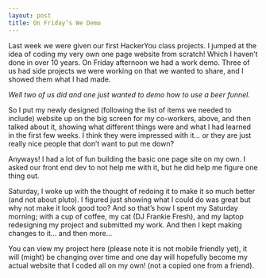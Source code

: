 ```yaml
---
layout: post
title: On Friday’s We Demo
---
```


Last week we were given our first HackerYou class projects. I jumped at the idea of coding my very own one page website from scratch! Which I haven’t done in over 10 years. On Friday afternoon we had a work demo. Three of us had side projects we were working on that we wanted to share, and I showed them what I had made.

<em>Well two of us did and one just wanted to demo how to use a beer funnel.</em>

So I put my newly designed (following the list of items we needed to include) website up on the big screen for my co-workers, above, and then talked about it, showing what different things were and what I had learned in the first few weeks. I think they were impressed with it… or they are just really nice people that don’t want to put me down?

Anyways! I had a lot of fun building the basic one page site on my own. I asked our front end dev to not help me with it, but he did help me figure one thing out.

Saturday, I woke up with the thought of redoing it to make it so much better (and not about pluto). I figured just showing what I could do was great but why not make it look good too? And so that’s how I spent my Saturday morning; with a cup of coffee, my cat (DJ Frankie Fresh), and my laptop redesigning my project and submitted my work. And then I kept making changes to it… and then more…

You can view my project here (please note it is not mobile friendly yet), it will (might) be changing over time and one day will hopefully become my actual website that I coded all on my own! (not a copied one from a friend).